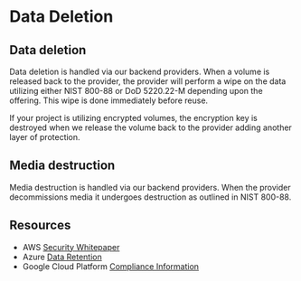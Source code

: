 # Data Deletion

## Data deletion

Data deletion is handled via our backend providers. When a volume is released back to the provider, the provider will perform a wipe on the data utilizing either NIST 800-88 or DoD 5220.22-M depending upon the offering. This wipe is done immediately before reuse.

If your project is utilizing encrypted volumes, the encryption key is destroyed when we release the volume back to the provider adding another layer of protection.

## Media destruction

Media destruction is handled via our backend providers. When the provider decommissions media it undergoes destruction as outlined in NIST 800-88.

## Resources

* AWS [Security Whitepaper](https://d1.awsstatic.com/whitepapers/Security/AWS_Security_Whitepaper.pdf)
* Azure [Data Retention](https://www.microsoft.com/en-us/trustcenter/privacy/you-own-your-data)
* Google Cloud Platform [Compliance Information](https://cloud.google.com/security/compliance/)

